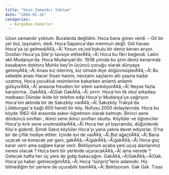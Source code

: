```yaml
---
title: "Uzun Zamandır Yoktum"
date: "2004-01-26"
categories: 
  - Kargadan Haberler
---
```


Uzun zamandır yoktum. Buralarda değildim. Hoca bana görev verdi. – Git bir yer bul, taşınalım, dedi. Hoca Sapanca'dan memnun değil. Göl havası Hoca'ya iyi gelmediÃ¢â‚¬Â¦ Yosun ve iod kokulu bir deniz kenarı arıyor. Dostları Hoca'ya Şile'yi tavsiye ettilerÃ¢â‚¬Â¦ Hoca bu fikri beğendi. Lakin aklı Mudanya'da. Hoca Mudanyalı'dır. 1938 yılında bu şirin deniz kenarında kasabanın doktoru Muhlis bey'in üçüncü çocuğu olarak dünyaya gelmişÃ¢â‚¬Â¦ Anası kız istermiş, kız olmadı diye döğünmüşlerÃ¢â‚¬Â¦ Bu sebeble anası Hacer İhsan hanım, nevzatın saçlarını altı yaşına kadar uzatmış. Hoca çocukluk resimlerine bakarken anlamlı anlamlı gülüyorÃ¢â‚¬Â¦ anasına freudien bir sitem sarkıtıyorÃ¢â‚¬Â¦ Neyse fazla karıştırma.. GakÃ¢â‚¬Â¦Gak GakÃ¢â‚¬Â¦ zırrrr. Hoca'nın ilk okul arkadaşı matbaacı Dündar ikide bir telefon edip Hoca'yı Mudanya'ya çağırıyor. Hoca'nin aklında bir de Sakızköy varÃ¢â‚¬Â¦ Sakızköy Trakya'da Lüleburgaz'a bağlı 600 haneli bir köy. Nufusu 2000 dolaylarında. Hoca bu köyde 1962-64 arasında asker-öğretmen olarak kalmıştı. Birinci sene dördüncü sınıfları , ikinci sene ikinci sınıfları okuttu. Köylüler ve öğrenciler Hoca'yı kırk sene unutmadılarÃ¢â‚¬Â¦ Hoca her yıl bayramda, düğünlerde Köy'e giderdi. Şimdi Sakız köylüler Hoca'yı yana yakıla davet ediyorlar. O'na bir de çiflik hediye ettiler. İçinde evi de varÃ¢â‚¬Â¦.Bol ağaçlıÃ¢â‚¬Â¦ Bana uçacak ve konacak yer gani, gakÃ¢â‚¬Â¦gakÃ¢â‚¬Â¦gakÃ¢â‚¬Â¦ Hoca güç karar verir ama sağlam karar verir. Bekliyorum acaba yeni uçuş alanlarımız neresi olacak ? Hoca beni bir yerlerde uçuracakÃ¢â‚¬Â¦ ama nerede ? Gelecek hafta her üç yere de gidip bakacağım. GakÃ¢â‚¬Â¦GakÃ¢â‚¬Â¦Gak. Hoca'ya haber getireceğimÃ¢â‚¬Â¦ Hoca “sürpriz”lerin adamıdır. Hiç bilmediğim bir yerlere de uçurabilir beniÃ¢â‚¬Â¦ Bekliyorum. Gak Gak. Tısss
